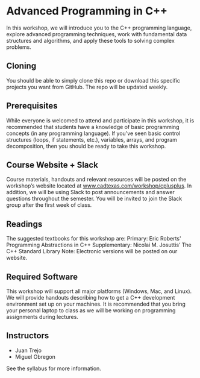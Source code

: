 # Advanced Programming in C++

In this workshop, we will introduce you to the C++ programming language,
explore advanced programming techniques, work with fundamental data structures
and algorithms, and apply these tools to solving complex problems.

## Cloning

You should be able to simply clone this repo or download this specific projects
you want from GitHub. The repo will be updated weekly.

## Prerequisites

While everyone is welcomed to attend and participate in this workshop, it is
recommended that students have a knowledge of basic programming concepts (in
any programming language). If you’ve seen basic control structures (loops, if
statements, etc.), variables, arrays, and program decomposition, then you
should be ready to take this workshop.

## Course Website + Slack

Course materials, handouts and relevant resources will be posted on the
workshop’s website located at www.cadtexas.com/workshop/cplusplus. In addition,
we will be using Slack to post announcements and answer questions throughout
the semester. You will be invited to join the Slack group after the first week
of class.

## Readings

The suggested textbooks for this workshop are: Primary: Eric Roberts'
Programming Abstractions in C++ Supplementary: Nicolai M. Josuttis’ The C++
Standard Library Note: Electronic versions will be posted on our website.

## Required Software

This workshop will support all major platforms (Windows, Mac, and Linux). We
will provide handouts describing how to get a C++ development environment set
up on your machines. It is recommended that you bring your personal laptop to
class as we will be working on programming assignments during lectures.

## Instructors

 - Juan Trejo 
 - Miguel Obregon

See the syllabus for more information.
